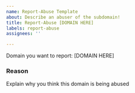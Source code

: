 ```yaml
---
name: Report-Abuse Template
about: Describe an abuser of the subdomain!
title: Report-Abuse [DOMAIN HERE]
labels: report-abuse
assignees: ''

---
```


Domain you want to report: [DOMAIN HERE]

### Reason
Explain why you think this domain is being abused
